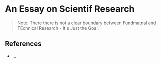 # An Essay on Scientif Research

> Note: There there is not a clear boundary between Fundmatnal and TEchnical Research - It's Just the Goal.

## References

- ...
